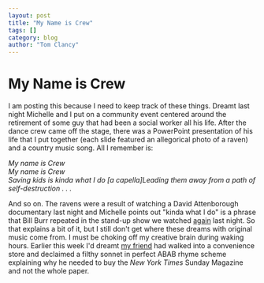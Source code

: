 ```yaml
---
layout: post
title: "My Name is Crew"
tags: []
category: blog
author: "Tom Clancy"
---
```


# My Name is Crew

<p>I am posting this because I need to keep track of these things. Dreamt last night Michelle and I put on a community event centered around the retirement of some guy that had been a social worker all his life. After the dance crew came off the stage, there was a PowerPoint presentation of his life that I put together (each slide featured an allegorical photo of a raven) and a country music song. All I remember is:</p>
<p><em>My name is Crew<br />
My name is Crew<br />
Saving kids is kinda what I do
[a capella]Leading them away from a path of self-destruction . . .</em></p>

<p>And so on. The ravens were a result of watching a David Attenborough documentary last night and Michelle points out "kinda what I do" is a phrase that Bill Burr repeated in the stand-up show we watched <a href="http://www.thosecleverkids.com/blog/2009/01/10/anatomy-of-a-late-night/">again</a> last night. So that explains a bit of it, but I still don't get where these dreams with original music come from. I must be choking off my creative brain during waking hours. Earlier this week I'd dreamt <a href="http://raygun-o-gram.blogspot.com/" onclick="window.open(this.href); return false;">my friend</a> had walked into a convenience store and declaimed a filthy sonnet in perfect ABAB rhyme scheme explaining why he needed to buy the <em>New York Times</em> Sunday Magazine and not the whole paper.</p>
